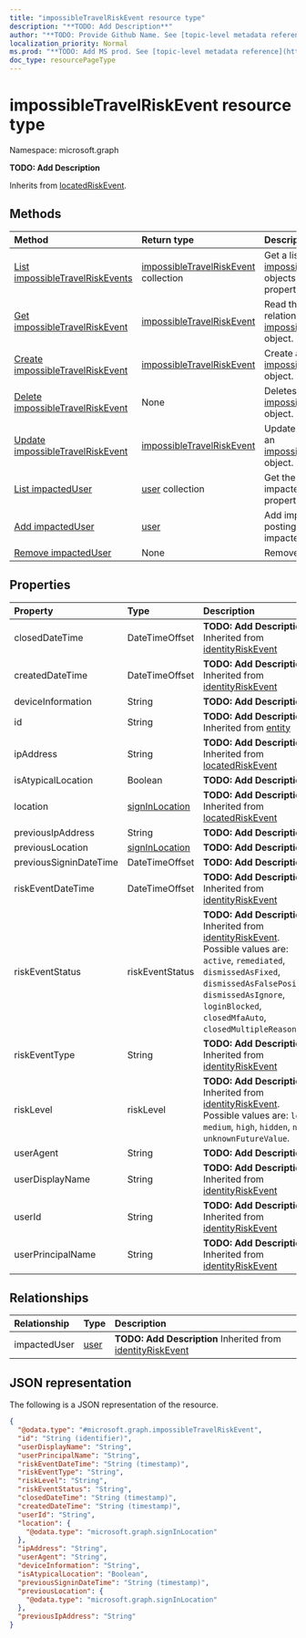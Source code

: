 ```yaml
---
title: "impossibleTravelRiskEvent resource type"
description: "**TODO: Add Description**"
author: "**TODO: Provide Github Name. See [topic-level metadata reference](https://msgo.azurewebsites.net/add/document/guidelines/metadata.html#topic-level-metadata)**"
localization_priority: Normal
ms.prod: "**TODO: Add MS prod. See [topic-level metadata reference](https://msgo.azurewebsites.net/add/document/guidelines/metadata.html#topic-level-metadata)**"
doc_type: resourcePageType
---
```


# impossibleTravelRiskEvent resource type


Namespace: microsoft.graph

**TODO: Add Description**


Inherits from [locatedRiskEvent](../resources/locatedriskevent.md).

## Methods
|Method|Return type|Description|
|:---|:---|:---|
|[List impossibleTravelRiskEvents](../api/impossibletravelriskevent-list.md)|[impossibleTravelRiskEvent](../resources/impossibletravelriskevent.md) collection|Get a list of the [impossibleTravelRiskEvent](../resources/impossibletravelriskevent.md) objects and their properties.|
|[Get impossibleTravelRiskEvent](../api/impossibletravelriskevent-get.md)|[impossibleTravelRiskEvent](../resources/impossibletravelriskevent.md)|Read the properties and relationships of an [impossibleTravelRiskEvent](../resources/impossibletravelriskevent.md) object.|
|[Create impossibleTravelRiskEvent](../api/impossibletravelriskevent-post-impossibletravelriskevents.md)|[impossibleTravelRiskEvent](../resources/impossibletravelriskevent.md)|Create a new [impossibleTravelRiskEvent](../resources/impossibletravelriskevent.md) object.|
|[Delete impossibleTravelRiskEvent](../api/impossibletravelriskevent-delete.md)|None|Deletes an [impossibleTravelRiskEvent](../resources/impossibletravelriskevent.md) object.|
|[Update impossibleTravelRiskEvent](../api/impossibletravelriskevent-update.md)|[impossibleTravelRiskEvent](../resources/impossibletravelriskevent.md)|Update the properties of an [impossibleTravelRiskEvent](../resources/impossibletravelriskevent.md) object.|
|[List impactedUser](../api/impossibletravelriskevent-list-impacteduser.md)|[user](../resources/user.md) collection|Get the users from the impactedUser navigation property.|
|[Add impactedUser](../api/impossibletravelriskevent-post-impacteduser.md)|[user](../resources/user.md)|Add impactedUser by posting to the impactedUser collection.|
|[Remove impactedUser](../api/impossibletravelriskevent-delete-impacteduser.md)|None|Remove an [user](../resources/user.md) object.|

## Properties
|Property|Type|Description|
|:---|:---|:---|
|closedDateTime|DateTimeOffset|**TODO: Add Description** Inherited from [identityRiskEvent](../resources/identityriskevent.md)|
|createdDateTime|DateTimeOffset|**TODO: Add Description** Inherited from [identityRiskEvent](../resources/identityriskevent.md)|
|deviceInformation|String|**TODO: Add Description**|
|id|String|**TODO: Add Description** Inherited from [entity](../resources/entity.md)|
|ipAddress|String|**TODO: Add Description** Inherited from [locatedRiskEvent](../resources/locatedriskevent.md)|
|isAtypicalLocation|Boolean|**TODO: Add Description**|
|location|[signInLocation](../resources/signinlocation.md)|**TODO: Add Description** Inherited from [locatedRiskEvent](../resources/locatedriskevent.md)|
|previousIpAddress|String|**TODO: Add Description**|
|previousLocation|[signInLocation](../resources/signinlocation.md)|**TODO: Add Description**|
|previousSigninDateTime|DateTimeOffset|**TODO: Add Description**|
|riskEventDateTime|DateTimeOffset|**TODO: Add Description** Inherited from [identityRiskEvent](../resources/identityriskevent.md)|
|riskEventStatus|riskEventStatus|**TODO: Add Description** Inherited from [identityRiskEvent](../resources/identityriskevent.md). Possible values are: `active`, `remediated`, `dismissedAsFixed`, `dismissedAsFalsePositive`, `dismissedAsIgnore`, `loginBlocked`, `closedMfaAuto`, `closedMultipleReasons`.|
|riskEventType|String|**TODO: Add Description** Inherited from [identityRiskEvent](../resources/identityriskevent.md)|
|riskLevel|riskLevel|**TODO: Add Description** Inherited from [identityRiskEvent](../resources/identityriskevent.md). Possible values are: `low`, `medium`, `high`, `hidden`, `none`, `unknownFutureValue`.|
|userAgent|String|**TODO: Add Description**|
|userDisplayName|String|**TODO: Add Description** Inherited from [identityRiskEvent](../resources/identityriskevent.md)|
|userId|String|**TODO: Add Description** Inherited from [identityRiskEvent](../resources/identityriskevent.md)|
|userPrincipalName|String|**TODO: Add Description** Inherited from [identityRiskEvent](../resources/identityriskevent.md)|

## Relationships
|Relationship|Type|Description|
|:---|:---|:---|
|impactedUser|[user](../resources/user.md)|**TODO: Add Description** Inherited from [identityRiskEvent](../resources/identityriskevent.md)|

## JSON representation
The following is a JSON representation of the resource.
<!-- {
  "blockType": "resource",
  "keyProperty": "id",
  "@odata.type": "microsoft.graph.impossibleTravelRiskEvent",
  "baseType": "microsoft.graph.locatedRiskEvent",
  "openType": false
}
-->
``` json
{
  "@odata.type": "#microsoft.graph.impossibleTravelRiskEvent",
  "id": "String (identifier)",
  "userDisplayName": "String",
  "userPrincipalName": "String",
  "riskEventDateTime": "String (timestamp)",
  "riskEventType": "String",
  "riskLevel": "String",
  "riskEventStatus": "String",
  "closedDateTime": "String (timestamp)",
  "createdDateTime": "String (timestamp)",
  "userId": "String",
  "location": {
    "@odata.type": "microsoft.graph.signInLocation"
  },
  "ipAddress": "String",
  "userAgent": "String",
  "deviceInformation": "String",
  "isAtypicalLocation": "Boolean",
  "previousSigninDateTime": "String (timestamp)",
  "previousLocation": {
    "@odata.type": "microsoft.graph.signInLocation"
  },
  "previousIpAddress": "String"
}
```


